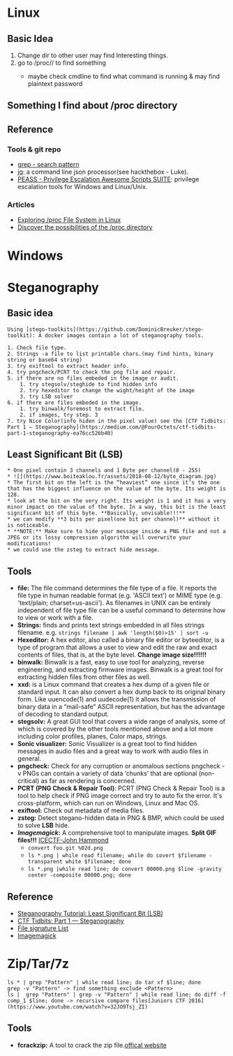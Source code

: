 # Linux
## Basic Idea
1. Change dir to other user may find Interesting things.
2. go to /proc/<pid>/ to find something
    * maybe check cmdline to find what command is running & may find plaintext password
## Something I find about /proc directory

## Reference
### Tools & git repo
* [grep - search pattern](https://caspar.bgsu.edu/~courses/Stats/Labs/Handouts/grepsearch.htm)
* [jq](https://stedolan.github.io/jq/): a command line json processor(see hackthebox - Luke).
* [PEASS - Privilege Escalation Awesome Scripts SUITE](https://github.com/carlospolop/privilege-escalation-awesome-scripts-suite): privilege escalation tools for Windows and Linux/Unix.
### Articles 
* [Exploring /proc File System in Linux](https://www.tecmint.com/exploring-proc-file-system-in-linux/)
* [Discover the possibilities of the /proc directory](https://www.linux.com/news/discover-possibilities-proc-directory/)

# Windows



# Steganography
## Basic idea
    Using [stego-toolkits](https://github.com/DominicBreuker/stego-toolkit): A docker images contain a lot of steganography tools.
    
    1. Check file type.
    2. Strings -a file to list printable chars.(may find hints, binary string or base64 string)
    3. try exiftool to extract header info.
    4. try pngcheck/PCRT to check the png file and repair.
    5. if there are no files embeded in the image or audit.
        1. try stegsolv/steghide to find hidden info
        2. try hexeditor to change the wight/height of the image
        3. try LSB solver
    6. if there are files embeded in the image.
        1. try binwalk/foremost to extract file.
        2. if images, try step. 3
    7. try Nice Color(info hiden in the pixel value) see the [CTF Tidbits: Part 1 — Steganography](https://medium.com/@FourOctets/ctf-tidbits-part-1-steganography-ea76cc526b40)

## Least Significant Bit (LSB)

    * One pixel contain 3 channels and 1 Byte per channel(0 - 255)
    * ![](https://www.boiteaklou.fr/assets/2018-08-12/byte_diagram.jpg)
    * The first bit on the left is the “heaviest” one since it’s the one that has the biggest influence on the value of the byte. Its weight is 128.
    * look at the bit on the very right. Its weight is 1 and it has a very minor impact on the value of the byte. In a way, this bit is the least significant bit of this byte. **Basically, unvisable!!!**
    * we can modify **3 bits per pixel(one bit per channel)** without it is noticeable.
    * **NOTE:** Make sure to hide your message inside a PNG file and not a JPEG or its lossy compression algorithm will overwrite your modifications!
    * we could use the zsteg to extract hide message.

## Tools
* **file:** The file command determines the file type of a file. It reports the file type in human readable format (e.g. 'ASCII text') or MIME type (e.g. 'text/plain; charset=us-ascii'). As filenames in UNIX can be entirely independent of file type file can be a useful command to determine how to view or work with a file.
* **Strings:** finds and prints text strings embedded in all files strings filename. e.g. ``strings filename | awk 'length($0)>15' | sort -u``
* **Hexeditor:** A hex editor, also called a binary file editor or byteeditor, is a type of program that allows a user to view and edit the raw and exact contents of files, that is, at the byte level. **Change image size!!!!!!**
* **binwalk:** Binwalk is a fast, easy to use tool for analyzing, reverse engineering, and extracting firmware images. Binwalk is a great tool for extracting hidden files from other files as well.
* **xxd:** is a Linux command that creates a hex dump of a given file or standard input. It can also convert a hex dump back to its original binary form. Like uuencode(1) and uudecode(1) it allows the transmission of binary data in a “mail-safe” ASCII representation, but has the advantage of decoding to standard output.
* **stegsolv:** A great GUI tool that covers a wide range of analysis, some of which is covered by the other tools mentioned above and a lot more including color profiles, planes, Color maps, strings.
* **Sonic visualizer:** Sonic Visualizer is a great tool to find hidden messages in audio files and a great way to work with audio files in general.
* **pngcheck:** Check for any corruption or anomalous sections pngcheck -v PNGs can contain a variety of data ‘chunks’ that are optional (non-critical) as far as rendering is concerned.
* **PCRT (PNG Check & Repair Tool)**: PCRT (PNG Check & Repair Tool) is a tool to help check if PNG image correct and try to auto fix the error. It's cross-platform, which can run on Windows, Linux and Mac OS.
* **exiftool:** Check out metadata of media files.
* **zsteg:** Detect stegano-hidden data in PNG & BMP, which could be used to solve **LSB** hide.
* ***Imagemagick*:** A comprehensive tool to manipulate images. **Split GIF files!!!** [ICECTF-John Hammond](https://medium.com/@johnhammond010/icectf-2018-writeups-32df8e53facd)
    * `convert foo.git %02d.png`
    * `ls *.png | while read filename; while do covert $filename -transparent white $filename; done` 
    * `ls *.png |while read line; do convert 00000.png $line -gravity center -composite 00000.png; done`

## Reference
* [Steganography Tutorial: Least Significant Bit (LSB)](https://www.boiteaklou.fr/Steganography-Least-Significant-Bit.html)
* [CTF Tidbits: Part 1 — Steganography](https://medium.com/@FourOctets/ctf-tidbits-part-1-steganography-ea76cc526b40)
* [File signature List](https://www.garykessler.net/library/file_sigs.html)
* [Imagemagick](http://imagemagick.org/script/convert.php)

# Zip/Tar/7z

    ls * | grep "Pattern" | while read line; do tar xf $line; done
    grep -v "Pattern" -> find something exclude <Pattern>
    ls |  grep "Pattern" | grep -v "Pattern" | while read line; do diff -f comp_1 $line; done -> recursive compare files[Juniors CTF 2016](https://www.youtube.com/watch?v=32JO9Tsj_ZI)

## Tools
* **fcrackzip:** A tool to crack the zip file.[offical website](http://oldhome.schmorp.de/marc/fcrackzip.html)
